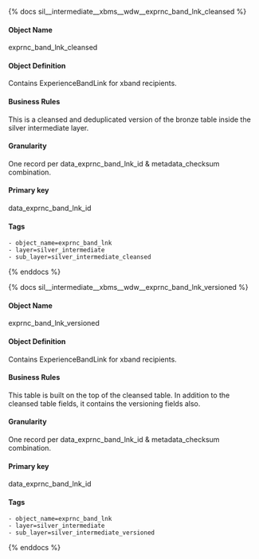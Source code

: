 {% docs sil__intermediate__xbms__wdw__exprnc_band_lnk_cleansed %}

#### Object Name
exprnc_band_lnk_cleansed

#### Object Definition
Contains ExperienceBandLink for xband recipients.

#### Business Rules
This is a cleansed and deduplicated version of the bronze table inside the silver intermediate layer.

#### Granularity
One record per data_exprnc_band_lnk_id & metadata_checksum combination.

#### Primary key
data_exprnc_band_lnk_id

#### Tags
    - object_name=exprnc_band_lnk
    - layer=silver_intermediate
    - sub_layer=silver_intermediate_cleansed

{% enddocs %}

{% docs sil__intermediate__xbms__wdw__exprnc_band_lnk_versioned %}

#### Object Name
exprnc_band_lnk_versioned

#### Object Definition
Contains ExperienceBandLink for xband recipients.

#### Business Rules
This table is built on the top of the cleansed table. In addition to the cleansed table fields, it contains the versioning fields also.

#### Granularity
One record per data_exprnc_band_lnk_id & metadata_checksum combination.

#### Primary key
data_exprnc_band_lnk_id

#### Tags
    - object_name=exprnc_band_lnk
    - layer=silver_intermediate
    - sub_layer=silver_intermediate_versioned

{% enddocs %}